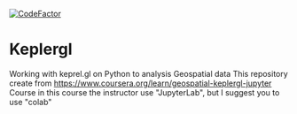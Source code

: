 [![CodeFactor](https://www.codefactor.io/repository/github/aradfarahani/keplergl/badge)](https://www.codefactor.io/repository/github/aradfarahani/keplergl)
# Keplergl
Working with keprel.gl on Python to analysis Geospatial data
This repository create from https://www.coursera.org/learn/geospatial-keplergl-jupyter Course
in this course the instructor use "JupyterLab", but I suggest you to use "colab"
